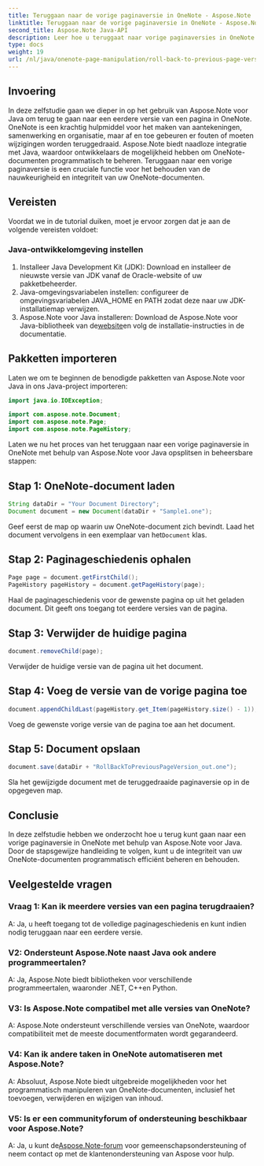 ```yaml
---
title: Teruggaan naar de vorige paginaversie in OneNote - Aspose.Note
linktitle: Teruggaan naar de vorige paginaversie in OneNote - Aspose.Note
second_title: Aspose.Note Java-API
description: Leer hoe u teruggaat naar vorige paginaversies in OneNote met behulp van Aspose.Note voor Java. Volg deze stapsgewijze handleiding voor efficiënt documentbeheer.
type: docs
weight: 19
url: /nl/java/onenote-page-manipulation/roll-back-to-previous-page-version/
---
```

## Invoering

In deze zelfstudie gaan we dieper in op het gebruik van Aspose.Note voor Java om terug te gaan naar een eerdere versie van een pagina in OneNote. OneNote is een krachtig hulpmiddel voor het maken van aantekeningen, samenwerking en organisatie, maar af en toe gebeuren er fouten of moeten wijzigingen worden teruggedraaid. Aspose.Note biedt naadloze integratie met Java, waardoor ontwikkelaars de mogelijkheid hebben om OneNote-documenten programmatisch te beheren. Teruggaan naar een vorige paginaversie is een cruciale functie voor het behouden van de nauwkeurigheid en integriteit van uw OneNote-documenten.

## Vereisten

Voordat we in de tutorial duiken, moet je ervoor zorgen dat je aan de volgende vereisten voldoet:

### Java-ontwikkelomgeving instellen
1. Installeer Java Development Kit (JDK): Download en installeer de nieuwste versie van JDK vanaf de Oracle-website of uw pakketbeheerder.
2. Java-omgevingsvariabelen instellen: configureer de omgevingsvariabelen JAVA_HOME en PATH zodat deze naar uw JDK-installatiemap verwijzen.
3.  Aspose.Note voor Java installeren: Download de Aspose.Note voor Java-bibliotheek van de[website](https://purchase.aspose.com/buy)en volg de installatie-instructies in de documentatie.

## Pakketten importeren

Laten we om te beginnen de benodigde pakketten van Aspose.Note voor Java in ons Java-project importeren:

```java
import java.io.IOException;

import com.aspose.note.Document;
import com.aspose.note.Page;
import com.aspose.note.PageHistory;
```

Laten we nu het proces van het teruggaan naar een vorige paginaversie in OneNote met behulp van Aspose.Note voor Java opsplitsen in beheersbare stappen:

## Stap 1: OneNote-document laden
```java
String dataDir = "Your Document Directory";
Document document = new Document(dataDir + "Sample1.one");
```
 Geef eerst de map op waarin uw OneNote-document zich bevindt. Laad het document vervolgens in een exemplaar van het`Document` klas.

## Stap 2: Paginageschiedenis ophalen
```java
Page page = document.getFirstChild();
PageHistory pageHistory = document.getPageHistory(page);
```
Haal de paginageschiedenis voor de gewenste pagina op uit het geladen document. Dit geeft ons toegang tot eerdere versies van de pagina.

## Stap 3: Verwijder de huidige pagina
```java
document.removeChild(page);
```
Verwijder de huidige versie van de pagina uit het document.

## Stap 4: Voeg de versie van de vorige pagina toe
```java
document.appendChildLast(pageHistory.get_Item(pageHistory.size() - 1));
```
Voeg de gewenste vorige versie van de pagina toe aan het document.

## Stap 5: Document opslaan
```java
document.save(dataDir + "RollBackToPreviousPageVersion_out.one");
```
Sla het gewijzigde document met de teruggedraaide paginaversie op in de opgegeven map.

## Conclusie

In deze zelfstudie hebben we onderzocht hoe u terug kunt gaan naar een vorige paginaversie in OneNote met behulp van Aspose.Note voor Java. Door de stapsgewijze handleiding te volgen, kunt u de integriteit van uw OneNote-documenten programmatisch efficiënt beheren en behouden.

## Veelgestelde vragen

### Vraag 1: Kan ik meerdere versies van een pagina terugdraaien?

A: Ja, u heeft toegang tot de volledige paginageschiedenis en kunt indien nodig teruggaan naar een eerdere versie.

### V2: Ondersteunt Aspose.Note naast Java ook andere programmeertalen?

A: Ja, Aspose.Note biedt bibliotheken voor verschillende programmeertalen, waaronder .NET, C++en Python.

### V3: Is Aspose.Note compatibel met alle versies van OneNote?

A: Aspose.Note ondersteunt verschillende versies van OneNote, waardoor compatibiliteit met de meeste documentformaten wordt gegarandeerd.

### V4: Kan ik andere taken in OneNote automatiseren met Aspose.Note?

A: Absoluut, Aspose.Note biedt uitgebreide mogelijkheden voor het programmatisch manipuleren van OneNote-documenten, inclusief het toevoegen, verwijderen en wijzigen van inhoud.

### V5: Is er een communityforum of ondersteuning beschikbaar voor Aspose.Note?

 A: Ja, u kunt de[Aspose.Note-forum](https://forum.aspose.com/c/note/28) voor gemeenschapsondersteuning of neem contact op met de klantenondersteuning van Aspose voor hulp.
